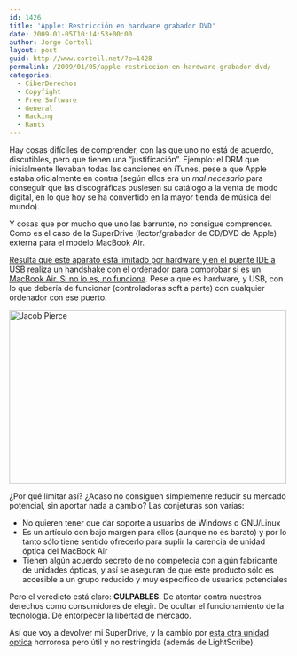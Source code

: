```yaml
---
id: 1426
title: 'Apple: Restricción en hardware grabador DVD'
date: 2009-01-05T10:14:53+00:00
author: Jorge Cortell
layout: post
guid: http://www.cortell.net/?p=1428
permalink: /2009/01/05/apple-restriccion-en-hardware-grabador-dvd/
categories:
  - CiberDerechos
  - Copyfight
  - Free Software
  - General
  - Hacking
  - Rants
---
```

Hay cosas difíciles de comprender, con las que uno no está de acuerdo, discutibles, pero que tienen una &#8220;justificación&#8221;. Ejemplo: el DRM que inicialmente llevaban todas las canciones en iTunes, pese a que Apple estaba oficialmente en contra (según ellos era un _mal necesario_ para conseguir que las discográficas pusiesen su catálogo a la venta de modo digital, en lo que hoy se ha convertido en la mayor tienda de música del mundo).

Y cosas que por mucho que uno las barrunte, no consigue comprender. Como es el caso de la SuperDrive (lector/grabador de CD/DVD de Apple) externa para el modelo MacBook Air.

[Resulta que este aparato está limitado por hardware y en el puente IDE a USB realiza un handshake con el ordenador para comprobar si es un MacBook Air. Si no lo es, no funciona](http://tnkgrl.wordpress.com/2008/06/24/macbook-air-superdrive-for-all/ "tnkgrl"). Pese a que es hardware, y USB, con lo que debería de funcionar (controladoras soft a parte) con cualquier ordenador con ese puerto.

<img src="http://www.jacobpierce.com/blog/wp-content/uploads/2008/06/3_screws.jpg" alt="Jacob Pierce" width="500" height="313" />

¿Por qué limitar así? ¿Acaso no consiguen simplemente reducir su mercado potencial, sin aportar nada a cambio? Las conjeturas son varias:

  * No quieren tener que dar soporte a usuarios de Windows o GNU/Linux
  * Es un artículo con bajo margen para ellos (aunque no es barato) y por lo tanto sólo tiene sentido ofrecerlo para suplir la carencia de unidad óptica del MacBook Air
  * Tienen algún acuerdo secreto de no competecia con algún fabricante de unidades ópticas, y así se aseguran de que este producto sólo es accesible a un grupo reducido y muy específico de usuarios potenciales

Pero el veredicto está claro: **CULPABLES**. De atentar contra nuestros derechos como consumidores de elegir. De ocultar el funcionamiento de la tecnología. De entorpecer la libertad de mercado.

Así que voy a devolver mi SuperDrive, y la cambio por <a title="LaCie" href="http://www.lacie.com/us/products/product.htm?pid=10986" target="_blank">esta otra unidad óptica</a> horrorosa pero útil y no restringida (además de LightScribe).